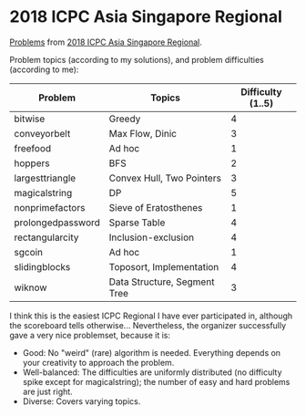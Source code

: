 # 2018 ICPC Asia Singapore Regional

[Problems](https://open.kattis.com/problem-sources/2018%20ICPC%20Asia%20Singapore%20Regional) from [2018 ICPC Asia Singapore Regional](https://www.comp.nus.edu.sg/~acmicpc/).

Problem topics (according to my solutions), and problem difficulties (according to me):

| Problem | Topics | Difficulty (1..5) |
| ------- | ------ | ----------------- |
| bitwise | Greedy | 4 |
| conveyorbelt | Max Flow, Dinic | 3 |
| freefood | Ad hoc | 1 |
| hoppers | BFS | 2 |
| largesttriangle | Convex Hull, Two Pointers | 3 |
| magicalstring | DP | 5 |
| nonprimefactors | Sieve of Eratosthenes | 1 |
| prolongedpassword | Sparse Table | 4 |
| rectangularcity | Inclusion-exclusion | 4 |
| sgcoin | Ad hoc | 1 |
| slidingblocks | Toposort, Implementation | 4 |
| wiknow | Data Structure, Segment Tree | 3 |

I think this is the easiest ICPC Regional I have ever participated in, although the scoreboard tells otherwise...
Nevertheless, the organizer successfully gave a very nice problemset, because it is:
- Good: No "weird" (rare) algorithm is needed. Everything depends on your creativity to approach the problem.
- Well-balanced: The difficulties are uniformly distributed (no difficulty spike except for magicalstring); the number of easy and hard problems are just right.
- Diverse: Covers varying topics.

